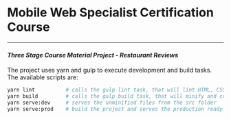# Mobile Web Specialist Certification Course
---
#### _Three Stage Course Material Project - Restaurant Reviews_

The project uses yarn and gulp to execute development and build tasks.
The available scripts are:

```bash
yarn lint          # calls the gulp lint task, that will lint HTML, CSS and JS
yarn build         # calls the gulp build task, that will minify and copy the project to the dist folder
yarn serve:dev     # serves the unminified files from the src folder
yarn serve:prod    # build the project and serves the production ready files from the dist folder
```
